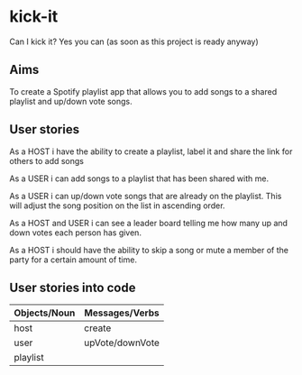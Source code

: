 # kick-it

Can I kick it? Yes you can (as soon as this project is ready anyway)


## Aims

To create a Spotify playlist app that allows you to add songs to a shared playlist and up/down vote songs.


## User stories

As a HOST i have the ability to create a playlist, label it and share the link for others to add songs

As a USER i can add songs to a playlist that has been shared with me. 

As a USER i can up/down vote songs that are already on the playlist. This will adjust the song position on the list in ascending order.

As a HOST and USER i can see a leader board telling me how many up and down votes each person has given. 

As a HOST i should have the ability to skip a song or mute a member of the party for a certain amount of time.


## User stories into code

| Objects/Noun   | Messages/Verbs |
| -------------  | -------------  |
| host           | create         |
| user           | upVote/downVote|
| playlist       |                |
